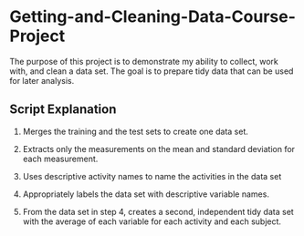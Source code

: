 # Getting-and-Cleaning-Data-Course-Project

The purpose of this project is to demonstrate my ability to collect, work with, and clean a data set. The goal is to prepare tidy data that can be used for later analysis. 

## Script Explanation
1. Merges the training and the test sets to create one data set.

2. Extracts only the measurements on the mean and standard deviation for each measurement. 

3. Uses descriptive activity names to name the activities in the data set

4. Appropriately labels the data set with descriptive variable names. 

5. From the data set in step 4, creates a second, independent tidy data set with the average of each variable for each activity and each subject.
